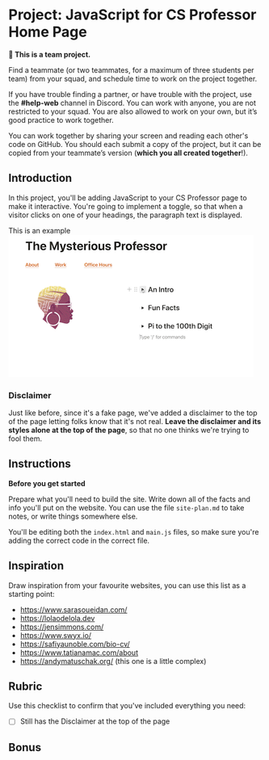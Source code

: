 # Project: JavaScript for CS Professor Home Page

<aside>

**👥 This is a team project.**

Find a teammate (or two teammates, for a maximum of three students per team) from your squad, and schedule time to work on the project together.

If you have trouble finding a partner, or have trouble with the project, use the **#help-web** channel in Discord. You can work with anyone, you are not restricted to your squad. You are also allowed to work on your own, but it’s good practice to work together.

You can work together by sharing your screen and reading each other's code on GitHub. You should each submit a copy of the project, but it can be copied from your teammate’s version (**which you all created together**!).

</aside>

## Introduction

In this project, you'll be adding JavaScript to your CS Professor page to make it interactive. You're going to implement a toggle, so that when a visitor clicks on one of your headings, the paragraph text is displayed.

This is an example
![toggle example](kibo-js-toggle-demo_large.gif)

### Disclaimer

Just like before, since it's a fake page, we've added a disclaimer to the top of the page letting folks know that it's not real. **Leave the disclaimer and its styles alone at the top of the page**, so that no one thinks we're trying to fool them.

## Instructions

**Before you get started**

Prepare what you'll need to build the site. Write down all of the facts and info you'll put on the website. You can use the file `site-plan.md` to take notes, or write things somewhere else.

You'll be editing both the `index.html` and `main.js` files, so make sure you're adding the correct code in the correct file.

## Inspiration

Draw inspiration from your favourite websites, you can use this list as a starting point:
- https://www.sarasoueidan.com/
- https://lolaodelola.dev
- https://jensimmons.com/
- https://www.swyx.io/
- https://safiyaunoble.com/bio-cv/
- https://www.tatianamac.com/about
- https://andymatuschak.org/ (this one is a little complex)

## Rubric

Use this checklist to confirm that you've included everything you need:


- [ ] Still has the Disclaimer at the top of the page

## Bonus
